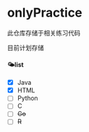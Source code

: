 # onlyPractice
此仓库存储于相关练习代码

目前计划存储

#### 🌤list

- [x] Java
- [x] HTML
- [ ] Python
- [ ] C
- [ ] ~~Go~~
- [ ] ~~R~~
